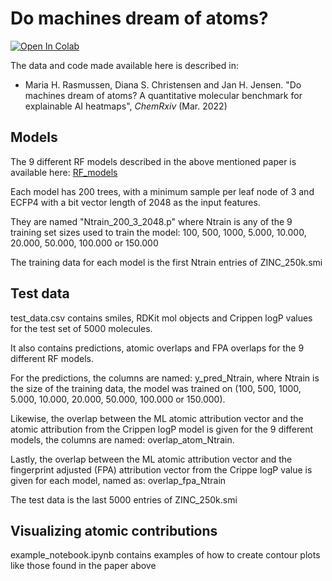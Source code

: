 # Do machines dream of atoms?


<a href="https://colab.research.google.com/drive/1dVsmJlGqaHykemUCLh--lfoppsbNv_I9?usp=sharing">
  <img src="https://colab.research.google.com/assets/colab-badge.svg" alt="Open In Colab"/>
</a>

The data and code made available here is described in:

* Maria H. Rasmussen, Diana S. Christensen and Jan H. Jensen. "Do machines dream of atoms? A quantitative molecular benchmark
for explainable AI heatmaps", *ChemRxiv* (Mar. 2022)

## Models

The 9 different RF models described in the above mentioned paper is available here: [RF_models](https://sid.erda.dk/sharelink/eUVFpTDU62)

Each model has 200 trees, with a minimum sample per leaf node of 3 and ECFP4 with a bit vector length of 2048 as the input features.

They are named "Ntrain_200_3_2048.p" where Ntrain is any of the 9 training set sizes used to train the model: 100, 500, 1000, 5.000, 10.000, 20.000, 50.000, 100.000 or 150.000 

The training data for each model is the first Ntrain entries of ZINC_250k.smi

## Test data

test_data.csv contains smiles, RDKit mol objects and Crippen logP values for the test set of 5000 molecules. 

It also contains predictions, atomic overlaps and FPA overlaps for the 9 different RF models. 

For the predictions, the columns are named: y_pred_Ntrain, where Ntrain is the size of the training data, the model was trained on (100, 500, 1000, 5.000, 10.000, 20.000, 50.000, 100.000 or 150.000). 

Likewise, the overlap between the ML atomic attribution vector and the atomic attribution from the Crippen logP model is given for the 9 different models, the columns are named: overlap_atom_Ntrain. 

Lastly, the overlap between the ML atomic attribution vector and the fingerprint adjusted (FPA) attribution vector from the Crippe logP value is given for each model, named as: overlap_fpa_Ntrain 

The test data is the last 5000 entries of ZINC_250k.smi

## Visualizing atomic contributions

example_notebook.ipynb contains examples of how to create contour plots like those found in the paper above
